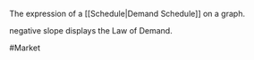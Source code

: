The expression of a [[Schedule|Demand Schedule]] on a graph.

negative slope displays the Law of Demand.

#Market 